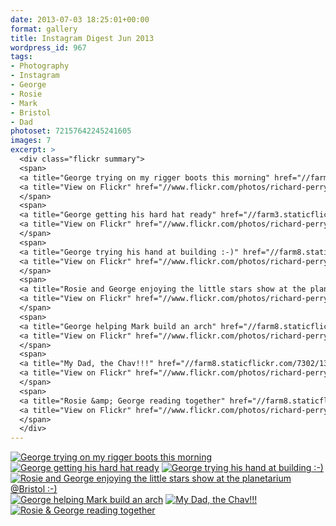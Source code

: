 ```yaml
---
date: 2013-07-03 18:25:01+00:00
format: gallery
title: Instagram Digest Jun 2013
wordpress_id: 967
tags:
- Photography
- Instagram
- George
- Rosie
- Mark
- Bristol
- Dad
photoset: 72157642245241605
images: 7
excerpt: >
  <div class="flickr summary">
  <span>
  <a title="George trying on my rigger boots this morning" href="//farm4.staticflickr.com/3766/13103763065_4a0d5b756d_b.jpg" class="image cboxElement" rel="gallery4"><img src="//farm4.staticflickr.com/3766/13103763065_4a0d5b756d_q.jpg" alt="George trying on my rigger boots this morning"></a>
  <a title="View on Flickr" href="//www.flickr.com/photos/richard-perry/13103763065/" class="flickrlink"> </a>
  </span>
  <span>
  <a title="George getting his hard hat ready" href="//farm3.staticflickr.com/2329/13103760925_627fb89119_b.jpg" class="image cboxElement" rel="gallery4"><img src="//farm3.staticflickr.com/2329/13103760925_627fb89119_q.jpg" alt="George getting his hard hat ready"></a>
  <a title="View on Flickr" href="//www.flickr.com/photos/richard-perry/13103760925/" class="flickrlink"> </a>
  </span>
  <span>
  <a title="George trying his hand at building :-)" href="//farm8.staticflickr.com/7378/13103759635_a817f047f4_b.jpg" class="image cboxElement" rel="gallery4"><img src="//farm8.staticflickr.com/7378/13103759635_a817f047f4_q.jpg" alt="George trying his hand at building :-)"></a>
  <a title="View on Flickr" href="//www.flickr.com/photos/richard-perry/13103759635/" class="flickrlink"> </a>
  </span>
  <span>
  <a title="Rosie and George enjoying the little stars show at the planetarium @Bristol :-)" href="//farm3.staticflickr.com/2834/13103858683_9fd03659d1_b.jpg" class="image cboxElement" rel="gallery4"><img src="//farm3.staticflickr.com/2834/13103858683_9fd03659d1_q.jpg" alt="Rosie and George enjoying the little stars show at the planetarium @Bristol :-)"></a>
  <a title="View on Flickr" href="//www.flickr.com/photos/richard-perry/13103858683/" class="flickrlink"> </a>
  </span>
  <span>
  <a title="George helping Mark build an arch" href="//farm8.staticflickr.com/7392/13103755335_559d9cefb0_b.jpg" class="image cboxElement" rel="gallery4"><img src="//farm8.staticflickr.com/7392/13103755335_559d9cefb0_q.jpg" alt="George helping Mark build an arch"></a>
  <a title="View on Flickr" href="//www.flickr.com/photos/richard-perry/13103755335/" class="flickrlink"> </a>
  </span>
  <span>
  <a title="My Dad, the Chav!!!" href="//farm8.staticflickr.com/7302/13104019064_9c906702d7_b.jpg" class="image cboxElement" rel="gallery4"><img src="//farm8.staticflickr.com/7302/13104019064_9c906702d7_q.jpg" alt="My Dad, the Chav!!!"></a>
  <a title="View on Flickr" href="//www.flickr.com/photos/richard-perry/13104019064/" class="flickrlink"> </a>
  </span>
  <span>
  <a title="Rosie &amp; George reading together" href="//farm8.staticflickr.com/7449/13104016244_47df4697ae_b.jpg" class="image cboxElement" rel="gallery4"><img src="//farm8.staticflickr.com/7449/13104016244_47df4697ae_q.jpg" alt="Rosie &amp; George reading together"></a>
  <a title="View on Flickr" href="//www.flickr.com/photos/richard-perry/13104016244/" class="flickrlink"> </a>
  </span>
  </div>
---
```


<div class="flickr gallery">
<span>
<a title="George trying on my rigger boots this morning" href="https://live.staticflickr.com/3766/13103763065_4a0d5b756d_b.jpg" class="image"><img src="https://live.staticflickr.com/3766/13103763065_4a0d5b756d_q.jpg" alt="George trying on my rigger boots this morning" /></a>
<a title="View on Flickr" href="https://www.flickr.com/photos/richard-perry/13103763065/" class="flickrlink"> </a>
</span>
<span>
<a title="George getting his hard hat ready" href="https://live.staticflickr.com/2329/13103760925_627fb89119_b.jpg" class="image"><img src="https://live.staticflickr.com/2329/13103760925_627fb89119_q.jpg" alt="George getting his hard hat ready" /></a>
<a title="View on Flickr" href="https://www.flickr.com/photos/richard-perry/13103760925/" class="flickrlink"> </a>
</span>
<span>
<a title="George trying his hand at building :-)" href="https://live.staticflickr.com/7378/13103759635_a817f047f4_b.jpg" class="image"><img src="https://live.staticflickr.com/7378/13103759635_a817f047f4_q.jpg" alt="George trying his hand at building :-)" /></a>
<a title="View on Flickr" href="https://www.flickr.com/photos/richard-perry/13103759635/" class="flickrlink"> </a>
</span>
<span>
<a title="Rosie and George enjoying the little stars show at the planetarium @Bristol :-)" href="https://live.staticflickr.com/2834/13103858683_9fd03659d1_b.jpg" class="image"><img src="https://live.staticflickr.com/2834/13103858683_9fd03659d1_q.jpg" alt="Rosie and George enjoying the little stars show at the planetarium @Bristol :-)" /></a>
<a title="View on Flickr" href="https://www.flickr.com/photos/richard-perry/13103858683/" class="flickrlink"> </a>
</span>
<span>
<a title="George helping Mark build an arch" href="https://live.staticflickr.com/7392/13103755335_559d9cefb0_b.jpg" class="image"><img src="https://live.staticflickr.com/7392/13103755335_559d9cefb0_q.jpg" alt="George helping Mark build an arch" /></a>
<a title="View on Flickr" href="https://www.flickr.com/photos/richard-perry/13103755335/" class="flickrlink"> </a>
</span>
<span>
<a title="My Dad, the Chav!!!" href="https://live.staticflickr.com/7302/13104019064_9c906702d7_b.jpg" class="image"><img src="https://live.staticflickr.com/7302/13104019064_9c906702d7_q.jpg" alt="My Dad, the Chav!!!" /></a>
<a title="View on Flickr" href="https://www.flickr.com/photos/richard-perry/13104019064/" class="flickrlink"> </a>
</span>
<span>
<a title="Rosie &amp; George reading together" href="https://live.staticflickr.com/7449/13104016244_47df4697ae_b.jpg" class="image"><img src="https://live.staticflickr.com/7449/13104016244_47df4697ae_q.jpg" alt="Rosie &amp; George reading together" /></a>
<a title="View on Flickr" href="https://www.flickr.com/photos/richard-perry/13104016244/" class="flickrlink"> </a>
</span>
</div>